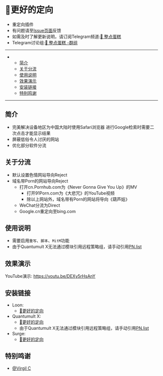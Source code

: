# 🎾更好的定向
  * 重定向插件
  * 有问题请至[Issue页面](https://github.com/dhawudh/GoogleVC/issues)反馈
  * 如需及时了解更新说明，请订阅Telegram频道:[🍰 整点蛋糕](https://t.me/GetSomeCakeChannel)
  * Telegram讨论组:[🍰 整点蛋糕 -群组](https://t.me/GetSomeCake)

---

-
  - [简介](#简介)
  - [关于分流](#关于分流)
  - [使用说明](#使用说明)
  - [效果演示](#效果演示)
  - [安装链接](#安装链接)
  - [特别鸣谢](#特别鸣谢)

---
## 简介
  * 完美解决设备地区为中国大陆时使用Safari浏览器
    进行Google检索时需要二次点击才能显示结果
  * 屏蔽低俗令人讨厌的网站  
  * 优化部分软件分流  

## 关于分流
  * 默认设置色情网站导向Reject
  * 域名带Porn的网站导向Reject
    * 打开cn.Pornhub.com为《Never Gonna Give You Up》的MV
      * 打开91Porn.com为《大悲咒》的YouTube视频
       * 除以上网站外，域名带有Porn的网站将导向《葫芦娃》
    * WeChat分流为Direct 
    * Google.cn重定向至bing.com 

## 使用说明
  * 需要启用`重写`、`脚本`、`MitM`功能
  * 由于Quantumult X无法通过模块引用远程策略组，请手动引用[PN.list](https://raw.githubusercontent.com/dhawudh/GoogleVC/main/PN.list)

## 效果演示
YouTube演示: https://youtu.be/DEXy5rHsAnY


## 安装链接
  * Loon:
    * [🎾更好的定向](./Loon?raw=true "Loon")
  * Quantumult X:
    * [🎾更好的定向](./QuanX?raw=true "QuanX")
     * 由于Quantumult X无法通过模块引用远程策略组，请手动引用[PN.list](https://raw.githubusercontent.com/dhawudh/GoogleVC/main/PN.list)
  * Surge:
    * [🎾更好的定向](./Surge?raw=true "Surge")

 


## 特别鸣谢
  * [@Virgil C](https://github.com/VirgilClyne)
